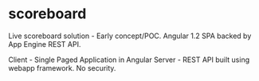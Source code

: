 # scoreboard
Live scoreboard solution - Early concept/POC.  Angular 1.2 SPA backed by App Engine REST API.

Client - Single Paged Application in Angular
Server - REST API built using webapp framework.  No security.
